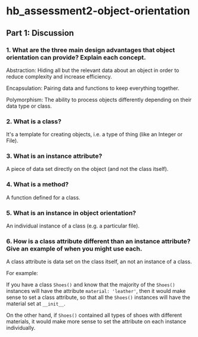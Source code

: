 # hb_assessment2-object-orientation

## Part 1: Discussion

### 1. What are the three main design advantages that object orientation can provide? Explain each concept.
Abstraction: Hiding all but the relevant data about an object in order to reduce complexity and increase efficiency.

Encapsulation: Pairing data and functions to keep everything together.

Polymorphism: The ability to process objects differently depending on their data type or class.
   
### 2. What is a class?
It's a template for creating objects, i.e. a type of thing (like an Integer or File).

### 3. What is an instance attribute?
A piece of data set directly on the object (and not the class itself).

### 4. What is a method?
A function defined for a class.

### 5. What is an instance in object orientation?
An individual instance of a class (e.g. a particular file).

### 6. How is a class attribute different than an instance attribute? Give an example of when you might use each.
A class attribute is data set on the class itself, an not an instance of a class. 

For example:

If you have a class `Shoes()` and know that the majority of the `Shoes()` instances will have the attribute `material: 'leather'`, then it would make sense to set a class attribute, so that all the `Shoes()` instances will have the material set at `__init__`. 

On the other hand, if `Shoes()` contained all types of shoes with different materials, it would make more sense to set the attribute on each instance individually.
